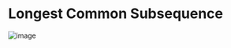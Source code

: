 # Longest Common Subsequence

![image](https://user-images.githubusercontent.com/71423299/127387992-26b60a9e-8772-4358-9ea1-8ac281681700.png)
